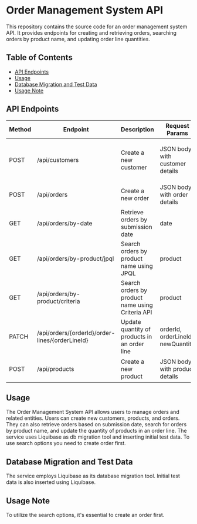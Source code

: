 # Order Management System API

This repository contains the source code for an order management system API. It provides endpoints for creating and retrieving orders, searching orders by product name, and updating order line quantities.

## Table of Contents

- [API Endpoints](#api-endpoints)
- [Usage](#usage)
- [Database Migration and Test Data](#database-migration-and-test-data)
- [Usage Note](#usage-note)

## API Endpoints

| Method | Endpoint                                 | Description                                                  | Request Params          | Example                           |
|--------|------------------------------------------|--------------------------------------------------------------|-------------------------|-----------------------------------|
| POST   | /api/customers                           | Create a new customer                                        | JSON body with customer details | `{ "fullName": "John Doe", "email": "john.doe@example.com", "telephone": "1234567890", "registrationCode": "ABC123" }` |
| POST   | /api/orders                              | Create a new order                                           | JSON body with order details | `{ "customerId": 1, "orderLines": [ { "productId": 1, "quantity": 5 } ] }` |
| GET    | /api/orders/by-date                      | Retrieve orders by submission date                           | date | `/api/orders/by-date?date=2023-09-26` |
| GET    | /api/orders/by-product/jpql              | Search orders by product name using JPQL                     | product | `/api/orders/by-product/jpql?product=ExampleProduct` |
| GET    | /api/orders/by-product/criteria          | Search orders by product name using Criteria API             | product | `/api/orders/by-product/criteria?product=ExampleProduct` |
| PATCH  | /api/orders/{orderId}/order-lines/{orderLineId} | Update quantity of products in an order line              | orderId, orderLineId, newQuantity | `/api/orders/1/order-lines/2?newQuantity=15` |
| POST   | /api/products                            | Create a new product                                         | JSON body with product details | `{ "name": "Example Product", "skuCode": "EXMPL123", "unitPrice": 10.0 }` |

## Usage

The Order Management System API allows users to manage orders and related entities. Users can create new customers, products, and orders. They can also retrieve orders based on submission date, search for orders by product name, and update the quantity of products in an order line. The service uses Liquibase as db migration tool and inserting initial test data. To use search options you need to create order first.

## Database Migration and Test Data

The service employs Liquibase as its database migration tool. Initial test data is also inserted using Liquibase.

## Usage Note

To utilize the search options, it's essential to create an order first.
